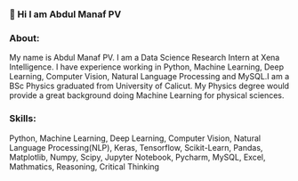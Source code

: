 ###  👋 Hi I am Abdul Manaf PV

### About:
My name is Abdul Manaf PV. I am a Data Science Research Intern at Xena Intelligence. I have experience working in Python, Machine Learning, Deep Learning, Computer Vision, Natural Language Processing and MySQL.I am a BSc Physics graduated from University of Calicut. My Physics degree would provide a great background doing Machine Learning for physical sciences.

### Skills:
Python, Machine Learning, Deep Learning, Computer Vision, Natural Language Processing(NLP), Keras, Tensorflow, Scikit-Learn, Pandas, Matplotlib, Numpy, Scipy, Jupyter Notebook, Pycharm, MySQL, Excel, Mathmatics, Reasoning, Critical Thinking


<!--
**abdulmanafpv/abdulmanafpv** is a ✨ _special_ ✨ repository because its `README.md` (this file) appears on your GitHub profile.

Here are some ideas to get you started:

- 🔭 I’m currently working on ...
- 🌱 I’m currently learning ...
- 👯 I’m looking to collaborate on ...
- 🤔 I’m looking for help with ...
- 💬 Ask me about ...
- 📫 How to reach me: ...
- 😄 Pronouns: ...
- ⚡ Fun fact: ...
-->
